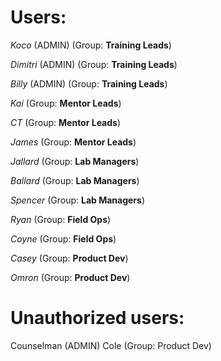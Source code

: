 # Users:

_Koco_ (ADMIN) (Group: **Training Leads**)

_Dimitri_ (ADMIN) (Group: **Training Leads**)

_Billy_ (ADMIN) (Group: **Training Leads**)



_Kai_ (Group: **Mentor Leads**)

_CT_ (Group: **Mentor Leads**)

_James_ (Group: **Mentor Leads**)



_Jallard_ (Group: **Lab Managers**)

_Ballard_ (Group: **Lab Managers**)

_Spencer_ (Group: **Lab Managers**)



_Ryan_ (Group: **Field Ops**)

_Coyne_ (Group: **Field Ops**)



_Casey_ (Group: **Product Dev**)

_Omron_ (Group: **Product Dev**)


# Unauthorized users:

Counselman (ADMIN)
Cole (Group: Product Dev)

